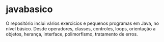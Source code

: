 # javabasico
O repositório inclui vários exercicios e pequenos programas em Java, no nível básico. Desde operadores, classes,  controles, loops, orientação a objetos, herança, interface, polimorfismo, tratamento de erros.
